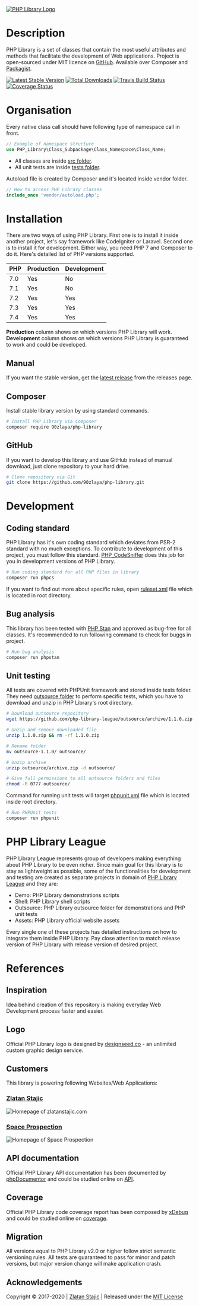 [![PHP Library Logo]][PHP Library Official Website]

# Description

PHP Library is a set of classes that contain the most useful attributes and methods that facilitate the development of Web applications.
Project is open-sourced under MIT licence on [GitHub]. Available over Composer and [Packagist].

[![Latest Stable Version]][latest release]
[![Total Downloads]][Packagist]
[![Travis Build Status]][Travis-CI]
[![Coverage Status]][Coverals]

# Organisation
Every native class call should have following type of namespace call in front.

```php
// Example of namespace structure
use PHP_Library\Class_Subpackage\Class_Namespace\Class_Name;
```

* All classes are inside [src folder].
* All unit tests are inside [tests folder].

Autoload file is created by Composer and it's located inside vendor folder.

```php
// How to access PHP Library classes
include_once 'vendor/autoload.php';
```

# Installation

There are two ways of using PHP Library. First one is to install it inside another project, let's say framework like CodeIgniter or Laravel. Second one is to install it for development. Either way, you need PHP 7 and Composer to do it. Here's detailed list of PHP versions supported.

PHP  | Production | Development
---- | ---------- | -----------
7.0  | Yes        | No
7.1  | Yes        | No
7.2  | Yes        | Yes
7.3  | Yes        | Yes
7.4  | Yes        | Yes

**Production** column shows on which versions PHP Library will work. **Development** column shows on which versions PHP Library is guaranteed to work and could be developed.

## Manual

If you want the stable version, get the [latest release] from the releases page.

## Composer

Install stable library version by using standard commands.

```bash
# Install PHP Library via Composer
composer require 90zlaya/php-library
```

## GitHub

If you want to develop this library and use GitHub instead of manual download, just clone repository to your hard drive.

```bash
# Clone repository via Git
git clone https://github.com/90zlaya/php-library.git
```

# Development

## Coding standard

PHP Library has it's own coding standard which deviates from PSR-2 standard with no much exceptions. To contribute to development of this project, you must follow this standard. [PHP_CodeSniffer] does this job for you in development versions of PHP Library.

```bash
# Run coding standard for all PHP files in library
composer run phpcs
```

If you want to find out more about specific rules, open [ruleset.xml] file which is located in root directory.

## Bug analysis

This library has been tested with [PHP Stan] and approved as bug-free for all classes. It's recommended to run following command to check for buggs in project.

```bash
# Run bug analysis
composer run phpstan
```

## Unit testing

All tests are covered with PHPUnit framework and stored inside tests folder. They need [outsource folder] to perform specific tests, which you have to download and unzip in PHP Library's root directory.

```bash
# Download outsource repository
wget https://github.com/php-library-league/outsource/archive/1.1.0.zip

# Unzip and remove downloaded file
unzip 1.1.0.zip && rm -rf 1.1.0.zip

# Rename folder
mv outsource-1.1.0/ outsource/

# Unzip archive
unzip outsource/archive.zip -d outsource/

# Give full permissions to all outsource folders and files
chmod -R 0777 outsource/
```

Command for running unit tests will target [phpunit.xml] file which is located inside root directory.

```bash
# Run PHPUnit tests
composer run phpunit
```

# PHP Library League

PHP Library League represents group of developers making everything about PHP Library to be even richer. Since main goal for this library is to stay as lightweight as possible, some of the functionalities for development and testing are created as separate projects in domain of [PHP Library League] and they are:

* Demo: PHP Library demonstrations scripts
* Shell: PHP Library shell scripts
* Outsource: PHP Library outsource folder for demonstrations and PHP unit tests
* Assets: PHP Library official website assets

Every single one of these projects has detailed instructions on how to integrate them inside PHP Library. Pay close attention to match release version of PHP Library with release version of desired project. 

# References

## Inspiration

Idea behind creation of this repository is making everyday Web Development process faster and easier.

## Logo

Official PHP Library logo is designed by [designseed.co] - an unlimited custom graphic design service.

## Customers

This library is powering following Websites/Web Applications:

### [Zlatan Stajic]

![Homepage of zlatanstajic.com]

### [Space Prospection]

![Homepage of Space Prospection]

## API documentation

Official PHP Library API documentation has been documented by [phpDocumentor] and could be studied online on [API].

## Coverage

Official PHP Library code coverage report has been composed by [xDebug] and could be studied online on [coverage].

## Migration

All versions equal to PHP Library v2.0 or higher follow strict semantic versioning rules. All tests are guaranteed to pass for minor and patch versions, but major version change will make application crash.

## Acknowledgements

Copyright © 2017-2020 | [Zlatan Stajic] | Released under the [MIT License]

[Zlatan Stajic]: https://www.zlatanstajic.com/
[GitHub]: https://github.com/90zlaya/php-library
[Packagist]: https://packagist.org/packages/90zlaya/php-library
[Travis-CI]: https://travis-ci.org/90zlaya/php-library
[Coverals]:https://coveralls.io/github/90zlaya/php-library
[MIT License]: http://www.opensource.org/licenses/mit-license.php
[latest release]: https://github.com/90zlaya/php-library/releases/latest
[PHP Library Official Website]: https://php-library.zlatanstajic.com
[API]: https://php-library.zlatanstajic.com/api/
[coverage]: https://php-library.zlatanstajic.com/coverage/
[Zlatan Stajic]: https://www.zlatanstajic.com/
[Space Prospection]: https://space-prospection.zlatanstajic.com
[PHP Stan]: https://github.com/phpstan/phpstan
[phpDocumentor]: https://www.phpdoc.org/
[PHP_CodeSniffer]: https://github.com/squizlabs/PHP_CodeSniffer
[designseed.co]: https://designseedco.com/en/
[xDebug]: https://xdebug.org/
[PHP Library League]: https://github.com/php-library-league
[outsource folder]: https://github.com/php-library-league/outsource
[src folder]: src/
[tests folder]: tests/

[ruleset.xml]: ruleset.xml
[phpunit.xml]: phpunit.xml

[PHP Library Logo]: https://php-library.zlatanstajic.com/assets/img/phplibrary-logo-blue.png?clear_cache=1
[Latest Stable Version]: https://poser.pugx.org/90zlaya/php-library/v/stable?clear_cache=1
[Total Downloads]: https://poser.pugx.org/90zlaya/php-library/downloads?clear_cache=1
[Travis Build Status]: https://img.shields.io/travis/90zlaya/php-library.svg?clear_cache=1
[Coverage Status]: https://coveralls.io/repos/github/90zlaya/php-library/badge.svg?branch=master&clear_cache=1
[Homepage of zlatanstajic.com]: https://link.zlatanstajic.com/images/portfolio/small/zlatanstajic.jpg?clear_cache=1
[Homepage of Space Prospection]: https://link.zlatanstajic.com/images/portfolio/small/space-prospection.jpg?clear_cache=1
